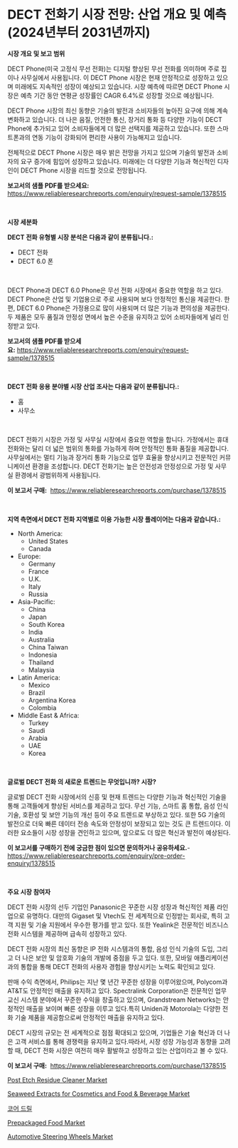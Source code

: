 <p><h1>DECT 전화기 시장 전망: 산업 개요 및 예측(2024년부터 2031년까지)</h1></p><p><strong>시장 개요 및 보고 범위</strong></p>
<p><p>DECT Phone(미국 고정식 무선 전화)는 디지털 향상된 무선 전화를 의미하며 주로 집이나 사무실에서 사용됩니다. 이 DECT Phone 시장은 현재 안정적으로 성장하고 있으며 미래에도 지속적인 성장이 예상되고 있습니다. 시장 예측에 따르면 DECT Phone 시장은 예측 기간 동안 연평균 성장률인 CAGR 6.4%로 성장할 것으로 예상됩니다.</p><p>DECT Phone 시장의 최신 동향은 기술의 발전과 소비자들의 높아진 요구에 의해 계속 변화하고 있습니다. 더 나은 음질, 안전한 통신, 장거리 통화 등 다양한 기능이 DECT Phone에 추가되고 있어 소비자들에게 더 많은 선택지를 제공하고 있습니다. 또한 스마트폰과의 연동 기능이 강화되어 편리한 사용이 가능해지고 있습니다.</p><p>전체적으로 DECT Phone 시장은 매우 밝은 전망을 가지고 있으며 기술의 발전과 소비자의 요구 증가에 힘입어 성장하고 있습니다. 미래에는 더 다양한 기능과 혁신적인 디자인이 DECT Phone 시장을 리드할 것으로 전망됩니다.</p></p>
<p><strong>보고서의 샘플 PDF를 받으세요:</strong> <a href="https://www.reliableresearchreports.com/enquiry/request-sample/1378515">https://www.reliableresearchreports.com/enquiry/request-sample/1378515</a></p>
<p>&nbsp;</p>
<p><strong>시장 세분화</strong></p>
<p><strong>DECT 전화 유형별 시장 분석은 다음과 같이 분류됩니다.:</strong></p>
<p><ul><li>DECT 전화</li><li>DECT 6.0 폰</li></ul></p>
<p>&nbsp;</p>
<p><p>DECT Phone과 DECT 6.0 Phone은 무선 전화 시장에서 중요한 역할을 하고 있다. DECT Phone은 산업 및 기업용으로 주로 사용되며 보다 안정적인 통신을 제공한다. 한편, DECT 6.0 Phone은 가정용으로 많이 사용되며 더 많은 기능과 편의성을 제공한다. 두 제품은 모두 품질과 안정성 면에서 높은 수준을 유지하고 있어 소비자들에게 널리 인정받고 있다.</p></p>
<p><strong>보고서의 샘플 PDF를 받으세요:</strong>&nbsp;<a href="https://www.reliableresearchreports.com/enquiry/request-sample/1378515">https://www.reliableresearchreports.com/enquiry/request-sample/1378515</a></p>
<p>&nbsp;</p>
<p><strong> DECT 전화 응용 분야별 시장 산업 조사는 다음과 같이 분류됩니다.:</strong></p>
<p><ul><li>홈</li><li>사무소</li></ul></p>
<p>&nbsp;</p>
<p><p>DECT 전화기 시장은 가정 및 사무실 시장에서 중요한 역할을 합니다. 가정에서는 휴대전화와는 달리 더 넓은 범위의 통화를 가능하게 하며 안정적인 통화 품질을 제공합니다. 사무실에서는 멀티 기능과 장거리 통화 기능으로 업무 효율을 향상시키고 전문적인 커뮤니케이션 환경을 조성합니다. DECT 전화기는 높은 안전성과 안정성으로 가정 및 사무실 환경에서 광범위하게 사용됩니다.</p></p>
<p><strong>이 보고서 구매:</strong>&nbsp; <a href="https://www.reliableresearchreports.com/purchase/1378515">https://www.reliableresearchreports.com/purchase/1378515</a></p>
<p>&nbsp;</p>
<p><strong>지역 측면에서 DECT 전화 지역별로 이용 가능한 시장 플레이어는 다음과 같습니다.:</strong></p>
<p><ul>
    <li>
        North America:
        <ul>
            <li>United States</li>
            <li>Canada</li>
        </ul>
    </li>
    <li>
        Europe:
        <ul>
            <li>Germany</li>
            <li>France</li>
            <li>U.K.</li>
            <li>Italy</li>
            <li>Russia</li>
        </ul>
    </li>
    <li>
        Asia-Pacific:
        <ul>
            <li>China</li>
            <li>Japan</li>
            <li>South Korea</li>
            <li>India</li>
            <li>Australia</li>
            <li>China Taiwan</li>
            <li>Indonesia</li>
            <li>Thailand</li>
            <li>Malaysia</li>
        </ul>
    </li>
    <li>
        Latin America:
        <ul>
            <li>Mexico</li>
            <li>Brazil</li>
            <li>Argentina Korea</li>
            <li>Colombia</li>
        </ul>
    </li>
    <li>
        Middle East & Africa:
        <ul>
            <li>Turkey</li>
            <li>Saudi</li>
            <li>Arabia</li>
            <li>UAE</li>
            <li>Korea</li>
        </ul>
    </li>
    </ul></p>
<p>&nbsp;</p>
<p><strong>글로벌 DECT 전화 의 새로운 트렌드는 무엇입니까? 시장?</strong></p>
<p><p>글로벌 DECT 전화 시장에서의 신흥 및 현재 트렌드는 다양한 기능과 혁신적인 기술을 통해 고객들에게 향상된 서비스를 제공하고 있다. 무선 기능, 스마트 홈 통합, 음성 인식 기술, 호환성 및 보안 기능의 개선 등이 주요 트렌드로 부상하고 있다. 또한 5G 기술의 발전으로 더욱 빠른 데이터 전송 속도와 안정성이 보장되고 있는 것도 큰 트렌드이다. 이러한 요소들이 시장 성장을 견인하고 있으며, 앞으로도 더 많은 혁신과 발전이 예상된다.</p></p>
<p><strong>이 보고서를 구매하기 전에 궁금한 점이 있으면 문의하거나 공유하세요.</strong>- <a href="https://www.reliableresearchreports.com/enquiry/pre-order-enquiry/1378515">https://www.reliableresearchreports.com/enquiry/pre-order-enquiry/1378515</a></p>
<p>&nbsp;</p>
<p><strong>주요 시장 참여자</strong></p>
<p><p>DECT 전화 시장의 선두 기업인 Panasonic은 꾸준한 시장 성장과 혁신적인 제품 라인업으로 유명하다. 대만의 Gigaset 및 Vtech도 전 세계적으로 인정받는 회사로, 특히 고객 지원 및 기술 지원에서 우수한 평가를 받고 있다. 또한 Yealink은 전문적인 비즈니스 전화 시스템을 제공하며 급속히 성장하고 있다.</p><p>DECT 전화 시장의 최신 동향은 IP 전화 시스템과의 통합, 음성 인식 기술의 도입, 그리고 더 나은 보안 및 암호화 기술의 개발에 중점을 두고 있다. 또한, 모바일 애플리케이션과의 통합을 통해 DECT 전화의 사용자 경험을 향상시키는 노력도 확인되고 있다.</p><p>판매 수익 측면에서, Philips는 지난 몇 년간 꾸준한 성장을 이루어왔으며, Polycom과 AT&T도 안정적인 매출을 유지하고 있다. Spectralink Corporation은 전문적인 업무 교신 시스템 분야에서 꾸준한 수익을 창출하고 있으며, Grandstream Networks는 안정적인 매출을 보이며 빠른 성장을 이루고 있다.특히 Uniden과 Motorola는 다양한 전화 기술 제품을 제공함으로써 안정적인 매출을 유지하고 있다.</p><p>DECT 시장의 규모는 전 세계적으로 점점 확대되고 있으며, 기업들은 기술 혁신과 더 나은 고객 서비스를 통해 경쟁력을 유지하고 있다.따라서, 시장 성장 가능성과 동향을 고려할 때, DECT 전화 시장은 여전히 매우 활발하고 성장하고 있는 산업이라고 볼 수 있다.</p></p>
<p><strong>이 보고서 구매:</strong>&nbsp;&nbsp;<a href="https://www.reliableresearchreports.com/purchase/1378515">https://www.reliableresearchreports.com/purchase/1378515</a></p>
<p><p><a href="https://github.com/mahnoor2003/Market-Research-Report-List-3/blob/main/post-etch-residue-cleaner-market.md">Post Etch Residue Cleaner Market</a></p><p><a href="https://github.com/BryceTownsendr/Market-Research-Report-List-4/blob/main/seaweed-extracts-for-cosmetics-and-food-beverage-market.md">Seaweed Extracts for Cosmetics and Food & Beverage Market</a></p><p><a href="https://github.com/vskv4779xr1/Market-Research-Report-List-1/blob/main/8225676593.md">코어 드릴</a></p><p><a href="https://view.publitas.com/reportprime-1/prepackaged-food-market-with-the-goal-of-estimating-the-market-size-and-future-growth-potential-of-various-market-segments-based-on-component-applications-end-user-and-region/">Prepackaged Food Market</a></p><p><a href="https://issuu.com/reportprime-2/docs/automotive-steering-wheels-market-size-2030.pptx">Automotive Steering Wheels Market</a></p></p>
